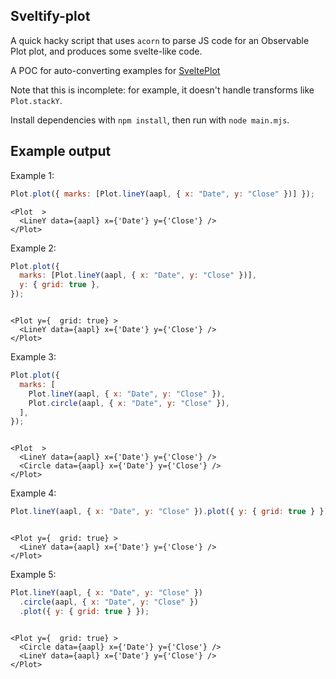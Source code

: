 ## Sveltify-plot

A quick hacky script that uses `acorn` to parse JS code for an Observable Plot plot, and produces some svelte-like code.

A POC for auto-converting examples for [SveltePlot](https://www.vis4.net/blog/2024/01/svelteplot/)

Note that this is incomplete: for example, it doesn't handle transforms like `Plot.stackY`.

Install dependencies with `npm install`, then run with `node main.mjs`.

## Example output

Example 1:

```js
Plot.plot({ marks: [Plot.lineY(aapl, { x: "Date", y: "Close" })] });
```

```svelte
<Plot  >
  <LineY data={aapl} x={'Date'} y={'Close'} />
</Plot>
```

Example 2:

```js
Plot.plot({
  marks: [Plot.lineY(aapl, { x: "Date", y: "Close" })],
  y: { grid: true },
});
```

```svelte

<Plot y={  grid: true} >
  <LineY data={aapl} x={'Date'} y={'Close'} />
</Plot>
```

Example 3:

```js
Plot.plot({
  marks: [
    Plot.lineY(aapl, { x: "Date", y: "Close" }),
    Plot.circle(aapl, { x: "Date", y: "Close" }),
  ],
});
```

```svelte

<Plot  >
  <LineY data={aapl} x={'Date'} y={'Close'} />
  <Circle data={aapl} x={'Date'} y={'Close'} />
</Plot>
```

Example 4:

```js
Plot.lineY(aapl, { x: "Date", y: "Close" }).plot({ y: { grid: true } });
```

```svelte

<Plot y={  grid: true} >
  <LineY data={aapl} x={'Date'} y={'Close'} />
</Plot>
```

Example 5:

```js
Plot.lineY(aapl, { x: "Date", y: "Close" })
  .circle(aapl, { x: "Date", y: "Close" })
  .plot({ y: { grid: true } });
```

```svelte

<Plot y={  grid: true} >
  <Circle data={aapl} x={'Date'} y={'Close'} />
  <LineY data={aapl} x={'Date'} y={'Close'} />
</Plot>
```
